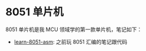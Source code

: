 # 8051 单片机

8051 单片机是我 MCU 领域学的第一款单片机，笔记如下：

- [learn-8051-asm](https://github.com/ryan4yin/learn-8051-asm): 之前玩 8051 汇编的笔记跟代码

